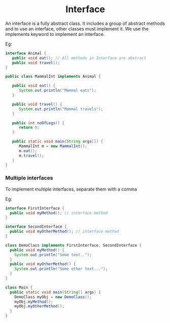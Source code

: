 <h1 align ="Center"> Interface </h1>

An interface is a fully abstract class. It includes a group of abstract methods and to use an interface, other classes must implement it. We use the implements keyword to implement an interface.

Eg:
```java
interface Animal {
   public void eat(); // All methods in Interface are abstract
   public void travel();
}

public class MammalInt implements Animal {

   public void eat() {
      System.out.println("Mammal eats");
   }

   public void travel() {
      System.out.println("Mammal travels");
   } 

   public int noOfLegs() {
      return 0;
   }

   public static void main(String args[]) {
      MammalInt m = new MammalInt();
      m.eat();
      m.travel();
   }
} 
```

### Multiple interfaces

To implement multiple interfaces, separate them with a comma

Eg:
```java
interface FirstInterface {
  public void myMethod(); // interface method
}

interface SecondInterface {
  public void myOtherMethod(); // interface method
}

class DemoClass implements FirstInterface, SecondInterface {
  public void myMethod() {
    System.out.println("Some text..");
  }
  public void myOtherMethod() {
    System.out.println("Some other text...");
  }
}

class Main {
  public static void main(String[] args) {
    DemoClass myObj = new DemoClass();
    myObj.myMethod();
    myObj.myOtherMethod();
  }
}
```
